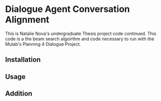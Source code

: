 # Dialogue Agent Conversation Alignment

This is Natalie Nova's undergraduate Thesis project code continued.
This code is a the beam search algoirthm and code necessary to run with the Mulab's Planning 4 Dialogue Project. 

## Installation

## Usage

## Addition


